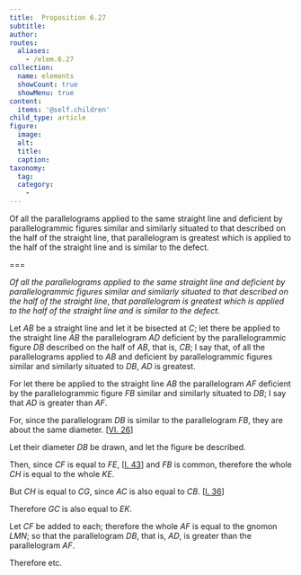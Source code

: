 ```yaml
---
title:  Proposition 6.27
subtitle: 
author:
routes:
  aliases:
    - /elem.6.27
collection:
  name: elements
  showCount: true
  showMenu: true
content:
  items: '@self.children'
child_type: article
figure:
  image:
  alt:
  title:
  caption:
taxonomy:
  tag:
  category:
    - 
---
```


<p><emph>Of all the parallelograms applied to the same straight line and deficient by parallelogrammic figures similar and similarly situated to that described on the half of the straight line</emph>, <emph>that parallelogram is greatest which is applied to the half of the straight line and is similar to the defect</emph>. </p>

===

<p><em>Of all the parallelograms applied to the same straight line and deficient by parallelogrammic figures similar and similarly situated to that described on the half of the straight line</em>, <em>that parallelogram is greatest which is applied to the half of the straight line and is similar to the defect</em>. </p>

<p>Let <em>AB</em> be a straight line and let it be bisected at <em>C</em>; let there be applied to the straight line <em>AB</em> the parallelogram <em>AD</em> deficient by the parallelogrammic figure <em>DB</em> described on the half of <em>AB</em>, that is, <em>CB</em>;  I say that, of all the parallelograms applied to <em>AB</em> and deficient by parallelogrammic figures similar and similarly situated to <em>DB</em>, <em>AD</em> is greatest. </p>

<p>For let there be applied to the straight line <em>AB</em> the parallelogram <em>AF</em> deficient by the parallelogrammic figure <em>FB</em> similar and similarly situated to <em>DB</em>; I say that <em>AD</em> is greater than <em>AF</em>. </p>

<p>For, since the parallelogram <em>DB</em> is similar to the parallelogram <em>FB</em>, <span class="center">they are about the same diameter. [<a href="/elem.6.26">VI. 26</a>]</span>
      </p>

<p>Let their diameter <em>DB</em> be drawn, and let the figure be described. </p>

<p>Then, since <em>CF</em> is equal to <em>FE</em>, [<a href="/elem.1.43">I. 43</a>] and <em>FB</em> is common, therefore the whole <em>CH</em> is equal to the whole <em>KE</em>. </p>

<p>But <em>CH</em> is equal to <em>CG</em>, since <em>AC</em> is also equal to <em>CB</em>. [<a href="/elem.1.36">I. 36</a>] </p>

<p>Therefore <em>GC</em> is also equal to <em>EK</em>. </p>

<p>Let <em>CF</em> be added to each; <span class="center">therefore the whole <em>AF</em> is equal to the gnomon <em>LMN</em>;</span> so that the parallelogram <em>DB</em>, that is, <em>AD</em>, is greater than the parallelogram <em>AF</em>. </p>

<p>Therefore etc.</p>
